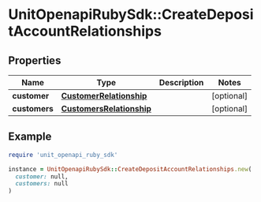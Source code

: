 # UnitOpenapiRubySdk::CreateDepositAccountRelationships

## Properties

| Name | Type | Description | Notes |
| ---- | ---- | ----------- | ----- |
| **customer** | [**CustomerRelationship**](CustomerRelationship.md) |  | [optional] |
| **customers** | [**CustomersRelationship**](CustomersRelationship.md) |  | [optional] |

## Example

```ruby
require 'unit_openapi_ruby_sdk'

instance = UnitOpenapiRubySdk::CreateDepositAccountRelationships.new(
  customer: null,
  customers: null
)
```

